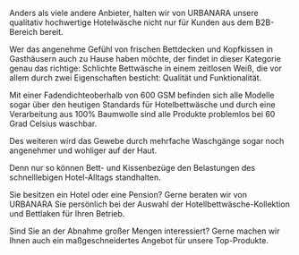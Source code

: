 Anders als viele andere Anbieter, halten wir von URBANARA unsere qualitativ hochwertige Hotelwäsche nicht nur für Kunden aus dem B2B-Bereich bereit.

Wer das angenehme Gefühl von frischen Bettdecken und Kopfkissen in Gasthäusern auch zu Hause haben möchte, der findet in dieser Kategorie genau das richtige: Schlichte Bettwäsche in einem zeitlosen Weiß, die vor allem durch zwei Eigenschaften besticht: Qualität und Funktionalität.

Mit einer Fadendichteoberhalb von 600 GSM befinden sich alle Modelle sogar über den heutigen Standards für Hotelbettwäsche und durch eine Verarbeitung aus 100% Baumwolle sind alle Produkte problemlos bei 60 Grad Celsius waschbar.

Des weiteren wird das Gewebe durch mehrfache Waschgänge sogar noch angenehmer und wohliger auf der Haut.

Denn nur so können Bett- und Kissenbezüge den Belastungen des schnelllebigen Hotel-Alltags standhalten.

Sie besitzen ein Hotel oder eine Pension? Gerne beraten wir von URBANARA Sie persönlich bei der Auswahl der Hotellbettwäsche-Kollektion und Bettlaken für Ihren Betrieb.

Sind Sie an der Abnahme großer Mengen interessiert? Gerne machen wir Ihnen auch ein maßgeschneidertes Angebot für unsere Top-Produkte.
